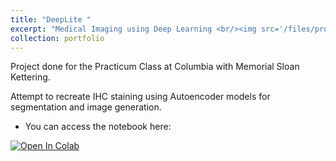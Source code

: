 ```yaml
---
title: "DeepLite "
excerpt: "Medical Imaging using Deep Learning <br/><img src='/files/projects/deeplite.png' width='500' height='600'>"
collection: portfolio
---
```


Project done for the Practicum Class at Columbia with Memorial Sloan Kettering.

Attempt to recreate IHC staining using Autoencoder models for segmentation and image generation.

- You can access the notebook here: 
<a target="_blank" href="https://colab.research.google.com/github/emileDesmaili/DeepLIIF/blob/main/deeplite.ipynb">
  <img src="https://colab.research.google.com/assets/colab-badge.svg" alt="Open In Colab"/>
</a>

